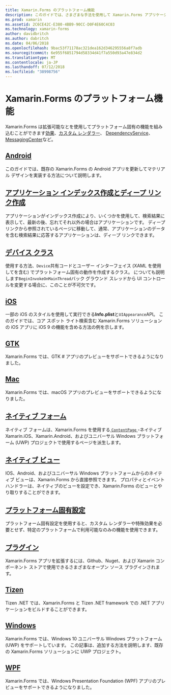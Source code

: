 ```yaml
---
title: Xamarin.Forms のプラットフォーム機能
description: このガイドでは、さまざまな手法を使用して Xamarin.Forms アプリケーションでプラットフォーム固有の機能を活用する方法について説明します。
ms.prod: xamarin
ms.assetid: 2C6CE42C-E380-4BB9-90CC-D0F4E60C4C03
ms.technology: xamarin-forms
author: davidbritch
ms.author: dabritch
ms.date: 04/06/2018
ms.openlocfilehash: 9bac53f71178ac321dea162d346295556a8f7adb
ms.sourcegitcommit: 6e955f6851794d58334d41f7a550d93a47e834d2
ms.translationtype: MT
ms.contentlocale: ja-JP
ms.lasthandoff: 07/12/2018
ms.locfileid: "38998756"
---
```

# <a name="xamarinforms-platform-features"></a>Xamarin.Forms のプラットフォーム機能

Xamarin.Forms は拡張可能なとを使用してプラットフォーム固有の機能を組み込むことができます[効果](~/xamarin-forms/app-fundamentals/effects/index.md)、[カスタム レンダラー](~/xamarin-forms/app-fundamentals/custom-renderer/index.md)、 [DependencyService](~/xamarin-forms/app-fundamentals/dependency-service/index.md)、 [MessagingCenter](~/xamarin-forms/app-fundamentals/messaging-center.md)など。

## <a name="androidandroidindexmd"></a>[Android](android/index.md)

このガイドでは、既存の Xamarin.Forms の Android アプリを更新してマテリアル デザインを実装する方法について説明します。

## <a name="application-indexing-and-deep-linkingdeep-linkingmd"></a>[アプリケーション インデックス作成とディープ リンク作成](deep-linking.md)

アプリケーションがインデックス作成により、いくつかを使用して、検索結果に表示して、最新の後、忘れてそれ以外の場合はアプリケーションです。 ディープ リンクから参照されているページに移動して、通常、アプリケーションのデータを含む検索結果に応答するアプリケーションは、ディープ リンクできます。

## <a name="device-classdevicemd"></a>[デバイス クラス](device.md)

使用する方法、`Device`共有コードとユーザー インターフェイス (XAML を使用してを含む) でプラットフォーム固有の動作を作成するクラス。 についても説明します`BeginInvokeOnMainThread`バック グラウンド スレッドから UI コントロールを変更する場合に、このことが不可欠です。

## <a name="iosiosindexmd"></a>[iOS](ios/index.md)

一部の iOS のスタイルを使用して実行できる**Info.plist**と`UIAppearance`API。 このガイドでは、コア スポット ライト検索含む Xamarin.Forms ソリューションの iOS アプリに iOS 9 の機能を含める方法の例を示します。

## <a name="gtkgtkmd"></a>[GTK](gtk.md)

Xamarin.Forms では、GTK # アプリのプレビューをサポートできるようになりました。

## <a name="macmacmd"></a>[Mac](mac.md)

Xamarin.Forms では、macOS アプリのプレビューをサポートできるようになりました。

## <a name="native-formsnative-formsmd"></a>[ネイティブ フォーム](native-forms.md)

ネイティブ フォームは、Xamarin.Forms を使用する[ `ContentPage` ](xref:Xamarin.Forms.ContentPage)-ネイティブ Xamarin.iOS、Xamarin.Android、およびユニバーサル Windows プラットフォーム (UWP) プロジェクトで使用するページを派生します。

## <a name="native-viewsnative-viewsindexmd"></a>[ネイティブ ビュー](native-views/index.md)

IOS、Android、およびユニバーサル Windows プラットフォームからのネイティブ ビューは、Xamarin.Forms から直接参照できます。 プロパティとイベント ハンドラーは、ネイティブのビューを設定でき、Xamarin.Forms のビューとやり取りすることができます。

## <a name="platform-specificsplatform-specificsindexmd"></a>[プラットフォーム固有設定](platform-specifics/index.md)

プラットフォーム固有設定を使用すると、カスタム レンダラーや特殊効果を必要とせず、特定のプラットフォームで利用可能なのみの機能を使用できます。

## <a name="pluginspluginsmd"></a>[プラグイン](plugins.md)

Xamarin.Forms アプリを拡張するには、Github、Nuget、および Xamarin コンポーネント ストアで使用できるさまざまなオープン ソース プラグインされます。

## <a name="tizentizenmd"></a>[Tizen](tizen.md)

Tizen .NET では、Xamarin.Forms と Tizen .NET framework での .NET アプリケーションをビルドすることができます。

## <a name="windowswindowsindexmd"></a>[Windows](windows/index.md)

Xamarin.Forms では、Windows 10 ユニバーサル Windows プラットフォーム (UWP) をサポートしています。 この記事は、追加する方法を説明します、既存の Xamarin.Forms ソリューションに UWP プロジェクト。

## <a name="wpfwpfmd"></a>[WPF](wpf.md)

Xamarin.Forms では、Windows Presentation Foundation (WPF) アプリのプレビューをサポートできるようになりました。
